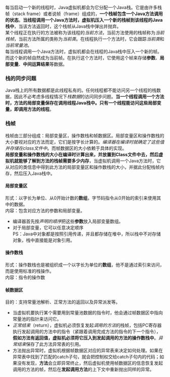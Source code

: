 每当启动一个新的线程时，Java虚拟机都会为它分配一个Java栈。它是由许多栈帧（stack frame）或者说帧（frame）组成的，**一个栈帧包含一个Java方法调用的状态**。**当线程调用一个Java方法时，虚拟机压入一个新的栈帧到该线程的Java栈中**，当该方法返回时，这个栈帧从Java栈中弹出并抛弃。  
某个线程正在执行的方法被称为该线程的*当前方法*，当前方法使用的栈帧称为*当前栈帧*，当前方法所属的类称为*当前类*。在线程执行一个方法时，它会跟踪*当前类*和*当前常量池*。  
每当线程调用一个Java方法时，虚拟机都会在线程的Java栈中压入一个新的帧。而这个新的帧自然成为当前帧。在执行这个方法时，它使用这个帧来存储**参数**、**局部变量**、**中间运算结果**等数据。  
### 栈的同步问题  
Java栈上的所有数据都是此线程私有的。任何线程都不能访问另一个线程的栈数据，因此不必考虑多线程情况下*栈数据*的访问同步问题。**当一个线程调用一个方法时，方法的局部变量保存在调用线程Java栈中。只有一个线程能访问这些局部变量，即调用方法的线程**。  
### 栈帧  
栈帧由三部分组成：局部变量区，操作数栈和帧数据区。局部变量区和操作数栈的大小要视对应的方法而定，它们是按字长计算的。*编译器在编译时就确定了这些值并存储在class文件中*。而帧数据区的大小依赖于具体的实现。  
**局部变量和操作数栈的大小在编译时计算出来，并放置到Class文件中去，然后虚拟机就能够了解到方法的栈帧需要多少内存**，当虚拟机调用一个Java方法时，它从对应的类信息中得到此方法的局部变量区和操作数栈的大小，并据此分配栈帧内存，然后压入Java栈中。   
#### 局部变量区  
形式：以字长为单位、从0开始计数的**数组**，字节码指令从0开始的索引来使用其中的数据。  
内容：包含对应方法的参数和局部变量。
* 编译器首先按*声明的顺序*把这些**参数**放入局部变量数组。  
* 对于局部变量，它可以任意决定顺序  
PS：Java中对象都是按照引用传递，并且都存储在堆中，所以栈中不对存储对象，栈中直接能是对象引用。  
#### 操作数栈  
形式：操作数栈也是被组织成一个以字长为单位的**数组**，他不是通过索引来访问，而是使用标准的栈操作。  
内容：指令的操作数  
#### 帧数据区  
目的：支持常量池解析、正常方法的返回以及异常派发等。  
* 当虚拟机要执行某个需要用到常量池数据的指令时，他会通过帧数据区中指向常量池的指针来访问它。  
* *正常结束*（return），虚拟机必须恢复发起*调用的方法*的栈帧，包括PC寄存器执行发起调用的方法中的指令（紧跟着调用完成方法的指令的下一个指令），**假如方法有返回值，虚拟机必须将它压入到发起调用的方法的操作数栈中**。*异常结束*保存了此方法异常表的引用。
* 方法抛出异常时，虚拟机根据帧数据区对应的异常表来决定如何处理。如果在异常表中找到了匹配的catch子句，就会把控制权交给catch子句内的代码；如果没有发现，**方法**会立即异常终止，然后虚拟机使用帧数据区的信息恢复发起调用的方法的帧，然后在**发起调用方法**的上下文中重新抛出同样的异常。  


